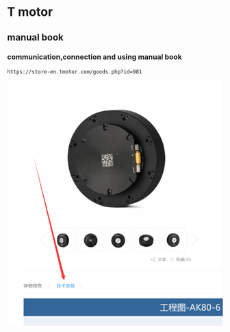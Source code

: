 # T motor 
## manual book
### communication,connection and using manual book

    https://store-en.tmotor.com/goods.php?id=981
    
![image](https://github.com/LI-SUSTech/ASOC/blob/main/code/test/tmotor/image/website.png )
